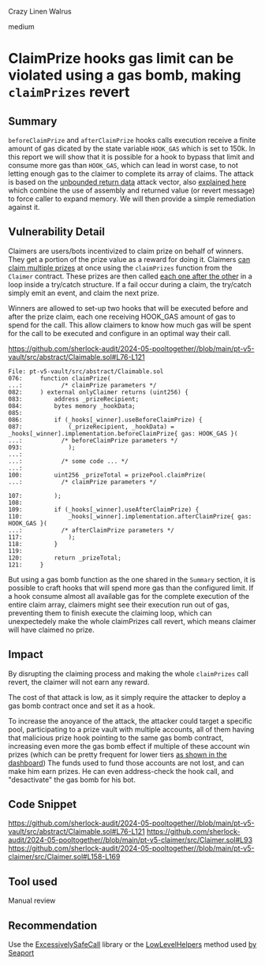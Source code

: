 Crazy Linen Walrus

medium

# ClaimPrize hooks gas limit can be violated using a gas bomb, making `claimPrizes` revert

## Summary
`beforeClaimPrize` and `afterClaimPrize` hooks calls execution receive a finite amount of gas dicated by the state variable `HOOK_GAS` which is set to 150k.
In this report we will show that it is possible for a hook to bypass that limit and consume more gas than `HOOK_GAS`, which can lead in worst case, to not letting enough gas to the claimer to complete its array of claims.
The attack is based on the [unbounded return data](https://github.com/kadenzipfel/smart-contract-vulnerabilities/blob/master/vulnerabilities/unbounded-return-data.md) attack vector, also [explained here](https://twitter.com/0xkarmacoma/status/1763746082537017725) which combine the use of assembly and returned value (or revert message) to force caller to expand memory.
We will then provide a simple remediation against it.

## Vulnerability Detail
Claimers are users/bots incentivized to claim prize on behalf of winners. They get a portion of the prize value as a reward for doing it. 
Claimers [can claim multiple prizes](https://github.com/sherlock-audit/2024-05-pooltogether//blob/main/pt-v5-claimer/src/Claimer.sol#L93) at once using the `claimPrizes` function from the `Claimer` contract.
These prizes are then called [each one after the other](https://github.com/sherlock-audit/2024-05-pooltogether//blob/main/pt-v5-claimer/src/Claimer.sol#L158-L169) in a loop inside a try/catch structure.
If a fail occur during a claim, the try/catch simply emit an event, and claim the next prize.

Winners are allowed to set-up two hooks that will be executed before and after the prize claim, each one receiving HOOK_GAS amount of gas to spend for the call. This allow claimers to know how much gas will be spent for the call to be executed and configure in an optimal way their call.

https://github.com/sherlock-audit/2024-05-pooltogether//blob/main/pt-v5-vault/src/abstract/Claimable.sol#L76-L121
```solidity
File: pt-v5-vault/src/abstract/Claimable.sol
076:     function claimPrize(
...:           /* claimPrize parameters */
082:     ) external onlyClaimer returns (uint256) {
083:         address _prizeRecipient;
084:         bytes memory _hookData;
085: 
086:         if (_hooks[_winner].useBeforeClaimPrize) {
087:             (_prizeRecipient, _hookData) = _hooks[_winner].implementation.beforeClaimPrize{ gas: HOOK_GAS }(
...:           /* beforeClaimPrize parameters */
093:             );
...:
...:           /* some code ... */
...:
100:         uint256 _prizeTotal = prizePool.claimPrize(        
...:           /* claimPrize parameters */

107:         );
108: 
109:         if (_hooks[_winner].useAfterClaimPrize) {
110:             _hooks[_winner].implementation.afterClaimPrize{ gas: HOOK_GAS }(
...:           /* afterClaimPrize parameters */
117:             );
118:         }
119: 
120:         return _prizeTotal;
121:     }
```

But using a gas bomb function as the one shared in the `Summary` section, it is possible to craft hooks that will spend more gas than the configured limit.
If a hook consume almost all available gas for the complete execution of the entire claim array, claimers might see their execution run out of gas, preventing them to finish execute the claiming loop, which can unexpectedely make the whole claimPrizes call revert, which means claimer will have claimed no prize.

## Impact
By disrupting the claiming process and making the whole `claimPrizes` call revert, the claimer will not earn any reward.

The cost of that attack is low, as it simply require the attacker to deploy a gas bomb contract once and set it as a hook.

To increase the anoyance of the attack, the attacker could target a specific pool, participating to a prize vault with multiple accounts, all of them having that malicious prize hook pointing to the same gas bomb contract, increasing even more the gas bomb effect if multiple of these account win prizes (which can be pretty frequent for lower tiers [as shown in the dashboard](https://analytics.cabana.fi/optimism))
The funds used to fund those accounts are not lost, and can make him earn prizes. He can even address-check the hook call, and "desactivate" the gas bomb for his bot.

## Code Snippet
https://github.com/sherlock-audit/2024-05-pooltogether//blob/main/pt-v5-vault/src/abstract/Claimable.sol#L76-L121
https://github.com/sherlock-audit/2024-05-pooltogether//blob/main/pt-v5-claimer/src/Claimer.sol#L93
https://github.com/sherlock-audit/2024-05-pooltogether//blob/main/pt-v5-claimer/src/Claimer.sol#L158-L169

## Tool used
Manual review

## Recommendation
Use the [ExcessivelySafeCall](https://github.com/nomad-xyz/ExcessivelySafeCall) library or the [LowLevelHelpers](https://github.com/ProjectOpenSea/seaport-core/blob/d4e8c74adc472b311ab64b5c9f9757b5bba57a15/src/lib/LowLevelHelpers.sol#L26) method used [by Seaport](https://twitter.com/z0age/status/1763936575862522114)